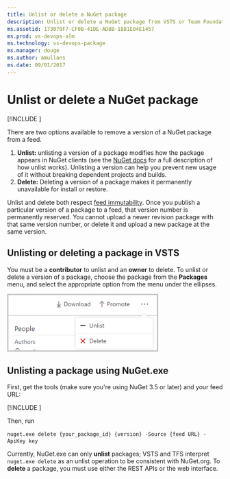 ```yaml
---
title: Unlist or delete a NuGet package
description: Unlist or delete a NuGet package from VSTS or Team Foundation Server to discourage or prevent its usage 
ms.assetid: 173070F7-CF0B-41DE-AD8B-1881E04E1457
ms.prod: vs-devops-alm
ms.technology: vs-devops-package
ms.manager: douge
ms.author: amullans
ms.date: 09/01/2017
---
```


# Unlist or delete a NuGet package

[!INCLUDE [](../_shared/availability-nuget.md)]

There are two options available to remove a version of a NuGet package from a feed.

1. **Unlist:** unlisting a version of a package modifies how the package appears in NuGet clients (see the [NuGet docs](https://docs.microsoft.com/en-us/nuget/policies/deleting-packages) for a full description of how unlist works).
Unlisting a version can help you prevent new usage of it without breaking dependent projects and builds.
2. **Delete:** Deleting a version of a package makes it permanently unavailable for install or restore.

Unlist and delete both respect [feed immutability](../feeds/immutability.md). Once you publish a particular version of a package to a feed, that version number is permanently reserved. 
You cannot upload a newer revision package with that same version number, or delete it and upload a new package at the same version.

## Unlisting or deleting a package in VSTS

You must be a **contributor** to unlist and an **owner** to delete.
To unlist or delete a version of a package, choose the package from the **Packages** menu, and select the appropriate option from the menu under the ellipses. 

![Unlist and delete buttons](_img/unlist-and-delete.png)

## Unlisting a package using NuGet.exe
First, get the tools (make sure you're using NuGet 3.5 or later) and your feed URL:

[!INCLUDE [](../_shared/nuget/nuget-publish-endpoint.md)]

Then, run

```no-highlight
nuget.exe delete {your_package_id} {version} -Source {feed URL} -ApiKey key
```

Currently, NuGet.exe can only **unlist** packages; VSTS and TFS interpret `nuget.exe delete` as an unlist operation to be consistent with NuGet.org. To **delete** a package, you must use either the REST APIs or the web interface. 
